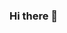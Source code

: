 ### Hi there 👋

<!--
**Huskydog101/Huskydog101** is a ✨ _special_ ✨ repository because its `README.md` (this file) appears on your GitHub profile.

Here are some ideas to get you started:

- 🔭 I’m currently working on nothing
- 🌱 I’m currently learning coding
- 👯 I’m looking to collaborate on nothing yet
- 🤔 I’m looking for help with coding
- 💬 Ask me about huskys
- 📫 How to reach me: Discord: Leafeon#2000
- 😄 Pronouns: he/him
- ⚡ Fun fact: eeee
-->
